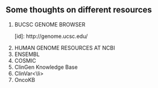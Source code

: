 ## Some thoughts on different resources

<ol>
<li>BUCSC GENOME BROWSER</li>
<p>[id]: http://genome.ucsc.edu/ </p>
<li>HUMAN GENOME RESOURCES AT NCBI</li>
<li>ENSEMBL</li>
<li>COSMIC</li>
<li>ClinGen Knowledge Base</li>
<li>ClinVar<\li>
<li>OncoKB</li>
</ol>


